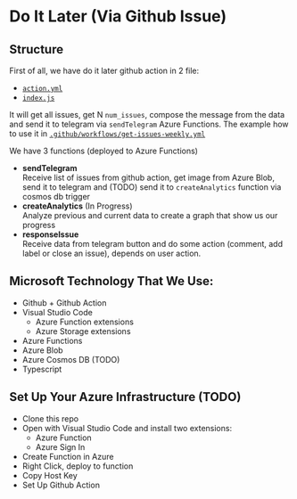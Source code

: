 # Do It Later (Via Github Issue)

## Structure

First of all, we have do it later github action in 2 file:

* [`action.yml`](action.yml)
* [`index.js`](index.js)

It will get all issues, get N `num_issues`, compose the message from the data and send it to telegram via `sendTelegram` Azure Functions. The example how to use it in [`.github/workflows/get-issues-weekly.yml`](.github/workflows/get-issues-weekly.yml)

We have 3 functions (deployed to Azure Functions)

* **sendTelegram**<br>
  Receive list of issues from github action, get image from Azure Blob, send it to telegram and (TODO) send it to `createAnalytics` function via cosmos db trigger
* **createAnalytics** (In Progress)<br>
  Analyze previous and current data to create a graph that show us our progress
* **responseIssue**<br>
  Receive data from telegram button and do some action (comment, add label or close an issue), depends on user action.

## Microsoft Technology That We Use:

* Github + Github Action
* Visual Studio Code
  * Azure Function extensions
  * Azure Storage extensions
* Azure Functions
* Azure Blob
* Azure Cosmos DB (TODO)
* Typescript
## Set Up Your Azure Infrastructure (TODO)

* Clone this repo
* Open with Visual Studio Code and install two extensions:
  * Azure Function
  * Azure Sign In
* Create Function in Azure
* Right Click, deploy to function
* Copy Host Key
* Set Up Github Action